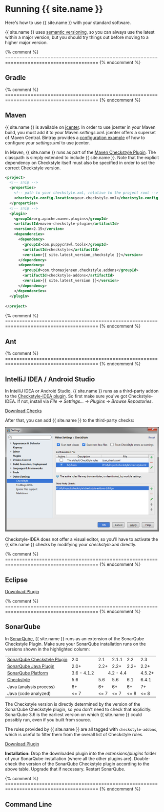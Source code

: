 # Running {{ site.name }}

Here's how to use {{ site.name }} with your standard software.

{{ site.name }} uses [semantic versioning](http://semver.org/), so you can always use the latest within a major version, but you should try things out before moving to a higher major version.

{% comment %} ======================================================================================= {% endcomment %}
<a name="run-gradle" class="csa-offset-anchor"/>

## Gradle

{% comment %} ======================================================================================= {% endcomment %}
<a name="run-maven" class="csa-offset-anchor"/>

## Maven

{{ site.name }} is available on [jcenter](https://bintray.com/checkstyle-addons/checkstyle-addons/checkstyle-addons/view). In order to use jcenter in your Maven build, you must add it to your Maven *settings.xml*. jcenter offers a superset of Maven Central. Bintray provides a [configuration example](https://github.com/bintray/bintray-examples/blob/master/maven-example/settings.xml) of how to configure your *settings.xml* to use jcenter.

In Maven, {{ site.name }} runs as part of the [Maven Checkstyle Plugin](https://maven.apache.org/plugins/maven-checkstyle-plugin/). The classpath is simply extended to include {{ site.name }}. Note that the explicit dependency on Checkstyle itself must also be specified in order to set the correct Checkstyle version.

```xml
<project>
  <!-- snip -->
  <properties>
    <!-- path to your checkstyle.xml, relative to the project root -->
    <checkstyle.config.location>your-checkstyle.xml</checkstyle.config.location>
  </properties>
  <!-- snip -->
  <plugin>
    <groupId>org.apache.maven.plugins</groupId>
    <artifactId>maven-checkstyle-plugin</artifactId>
    <version>2.15</version>
    <dependencies>
      <dependency>
        <groupId>com.puppycrawl.tools</groupId>
        <artifactId>checkstyle</artifactId>
        <version>{{ site.latest_version_checkstyle }}</version>
      </dependency>
      <dependency>
        <groupId>com.thomasjensen.checkstyle.addons</groupId>
        <artifactId>checkstyle-addons</artifactId>
        <version>{{ site.latest_version }}</version>
      </dependency>
    </dependencies>
  </plugin>

</project>
```

{% comment %} ======================================================================================= {% endcomment %}
<a name="run-ant" class="csa-offset-anchor"/>

## Ant

{% comment %} ======================================================================================= {% endcomment %}
<a name="run-intellij" class="csa-offset-anchor"/>

## IntelliJ IDEA / Android Studio

In IntelliJ IDEA or Android Studio, {{ site.name }} runs as a third-party addon to the [Checkstyle-IDEA plugin](https://plugins.jetbrains.com/plugin/1065). So first make sure you've got Checkstyle-IDEA. If not, install via *File &rarr; Settings... &rarr; Plugins &rarr; Browse Repostories*.

<p><a href="https://github.com/{{ site.github }}/releases/download/v{{ site.latest_version }}/checkstyle-addons-{{ site.latest_version }}.jar" class="btn btn-primary">Download Checks</a></p>

 After that, you can add {{ site.name }} to the third-party checks:

![{{ site.name }} in IntelliJ IDEA](images/run-intellij.png)

Checkstyle-IDEA does not offer a visual editor, so you'll have to activate the {{ site.name }} checks by modifying your *checkstyle.xml* directly.


{% comment %} ======================================================================================= {% endcomment %}
<a name="run-eclipse" class="csa-offset-anchor"/>

## Eclipse

<p><a href="https://github.com/{{ site.github }}/releases/download/v{{ site.latest_version }}/checkstyle-addons-eclipse-{{ site.latest_version }}.jar" class="btn btn-primary">Download Plugin</a></p>



{% comment %} ======================================================================================= {% endcomment %}
<a name="run-sonarqube" class="csa-offset-anchor"/>

## SonarQube

In [SonarQube](http://www.sonarqube.org/), {{ site.name }} runs as an extension of the SonarQube Checkstyle Plugin. Make sure your SonarQube installation runs on the versions shown in the highlighted column:

<table class="table table-striped csa-version-table" style="width:auto;">
  <tbody>
    <tr>
      <td><a href="http://docs.sonarqube.org/display/SONAR/Checkstyle+Plugin" target="_blank">SonarQube Checkstyle Plugin</a></td>
      <td>2.0</td>
      <td>2.1</td>
      <td>2.1.1</td>
      <td>2.2</td>
      <td class="info">2.3</td>
    </tr>
    <tr>
      <td><a href="http://docs.sonarqube.org/display/SONAR/Java+Plugin" target="_blank">SonarQube Java Plugin</a></td>
      <td>2.0+</td>
      <td>2.2+</td>
      <td>2.2+</td>
      <td>2.2+</td>
      <td class="info">2.2+</td>
    </tr>
    <tr>
      <td><a href="http://docs.sonarqube.org/display/SONAR/Upgrading#Upgrading-ReleaseUpgradeNotes" target="_blank">SonarQube Platform</a></td>
      <td>3.6 - 4.1.2</td>
      <td colspan="3" style="text-align:center;">4.2 - 4.4</td>
      <td class="info">4.5.2+</td>
    </tr>
    <tr>
      <td><a href="http://checkstyle.sourceforge.net/releasenotes.html" target="_blank">Checkstyle</a></td>
      <td>5.6</td>
      <td>5.6</td>
      <td>5.6</td>
      <td>6.1</td>
      <td class="info">6.4.1</td>
    </tr>
    <tr>
      <td>Java (analysis process)</td>
      <td>6+</td>
      <td>6+</td>
      <td>6+</td>
      <td>6+</td>
      <td class="info">7+</td>
    </tr>
    <tr>
      <td>Java (code analyzed)</td>
      <td>&lt;= 7</td>
      <td>&lt;= 7</td>
      <td>&lt;= 7</td>
      <td>&lt;= 8</td>
      <td class="info">&lt;= 8</td>
    </tr>
  </tbody>
</table>

The Checkstyle version is directly determined by the version of the SonarQube Checkstyle plugin, so you don't need to check that explicitly. SonarQube 3.6 is the earliest version on which {{ site.name }} could possibly run, even if you built from source.

The rules provided by {{ site.name }} are all tagged with `checkstyle-addons`, which is useful to filter them from the overall list of Checkstyle rules.

<p><a href="https://github.com/{{ site.github }}/releases/download/v{{ site.latest_version }}/sonar-checkstyleaddons-{{ site.latest_version }}.jar" class="btn btn-primary">Download Plugin</a></p>

**Installation:** Drop the downloaded plugin into the *extensions/plugins* folder of your SonarQube installation (where all the other plugins are). Double-check the version of the SonarQube Checkstyle plugin according to the above table. Upgrade that if necessary. Restart SonarQube.


{% comment %} ======================================================================================= {% endcomment %}
<a name="run-command-line" class="csa-offset-anchor"/>

## Command Line
